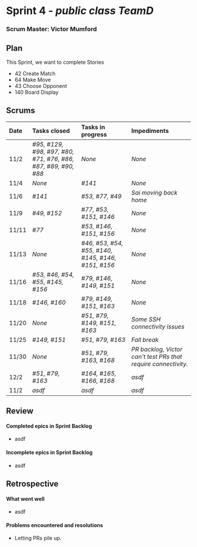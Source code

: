# Sprint 4 - *public class TeamD*

### Scrum Master: Victor Mumford

## Plan
This Sprint, we want to complete Stories
- 42 Create Match
- 64 Make Move
- 43 Choose Opponent
- 140 Board Display

## Scrums

| Date | Tasks closed  | Tasks in progress | Impediments |
| :--- | :--- | :--- | :--- |
| 11/2 | *#95, #129, #98, #97, #80, #71, #76, #86, #87, #89, #90, #88* | *None* | *None* |
| 11/4 | *None* | *#141* | *None* |
| 11/6 | *#141* | *#53, #77, #49* | *Sai moving back home* |
| 11/9 | *#49, #152* | *#77, #53, #151, #146* | *None* |
| 11/11 | *#77* | *#53, #146, #151, #156* | *None* |
| 11/13 | *None* | *#46, #53, #54, #55, #140, #145, #146, #151, #156* | *None* |
| 11/16 | *#53, #46, #54, #55, #145, #156* | *#79, #146, #149, #151* | *None* |
| 11/18 | *#146, #160* | *#79, #149, #151, #163* | *None* |
| 11/20 | *None* | *#51, #79, #149, #151, #163* | *Some SSH connectivity issues* |
| 11/25 | *#149, #151* | *#51, #79, #163* | *Fall break* |
| 11/30 | *None* | *#51, #79, #163, #168* | *PR backlog, Victor can't test PRs that require connectivity.* |
| 12/2 | *#51, #79, #163* | *#164, #165, #166, #168* | *asdf* |
| 11/2 | *asdf* | *asdf* | *asdf* |

## Review

#### Completed epics in Sprint Backlog
- asdf

#### Incomplete epics in Sprint Backlog
- asdf


## Retrospective

#### What went well
- asdf

#### Problems encountered and resolutions
- Letting PRs pile up. 

